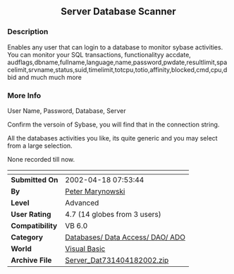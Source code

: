 ﻿<div align="center">

## Server Database Scanner


</div>

### Description

Enables any user that can login to a database to monitor sybase activities. You can monitor your SQL transactions, functionalityy accdate, audflags,dbname,fullname,language,name,password,pwdate,resultlimit,spacelimit,srvname,status,suid,timelimit,totcpu,totio,affinity,blocked,cmd,cpu,dbid and much much more
 
### More Info
 
User Name, Password, Database, Server

Confirm the versoin of Sybase, you will find that in the connection string.

All the databases activities you like, its quite generic and you may select from a large selection.

None recorded till now.


<span>             |<span>
---                |---
**Submitted On**   |2002-04-18 07:53:44
**By**             |[Peter Marynowski](https://github.com/Planet-Source-Code/PSCIndex/blob/master/ByAuthor/peter-marynowski.md)
**Level**          |Advanced
**User Rating**    |4.7 (14 globes from 3 users)
**Compatibility**  |VB 6\.0
**Category**       |[Databases/ Data Access/ DAO/ ADO](https://github.com/Planet-Source-Code/PSCIndex/blob/master/ByCategory/databases-data-access-dao-ado__1-6.md)
**World**          |[Visual Basic](https://github.com/Planet-Source-Code/PSCIndex/blob/master/ByWorld/visual-basic.md)
**Archive File**   |[Server\_Dat731404182002\.zip](https://github.com/Planet-Source-Code/peter-marynowski-server-database-scanner__1-33897/archive/master.zip)








